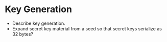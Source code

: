 # Key Generation

* Describe key generation.
* Expand secret key material from a seed so that secret keys serialize as 32 bytes?
